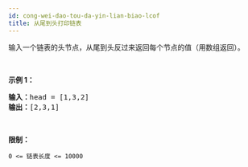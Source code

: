 ```yaml
---
id: cong-wei-dao-tou-da-yin-lian-biao-lcof
title: 从尾到头打印链表
---
```

输入一个链表的头节点，从尾到头反过来返回每个节点的值（用数组返回）。

 

**示例 1：**


<pre><strong>输入：</strong>head = [1,3,2]<br/><strong>输出：</strong>[2,3,1]</pre>

 

**限制：**

<code>0 &lt;= 链表长度 &lt;= 10000</code>
